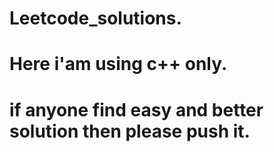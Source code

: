 # Leetcode_solutions.
# Here i'am using c++ only.

# if anyone find easy and better solution then please push it.
